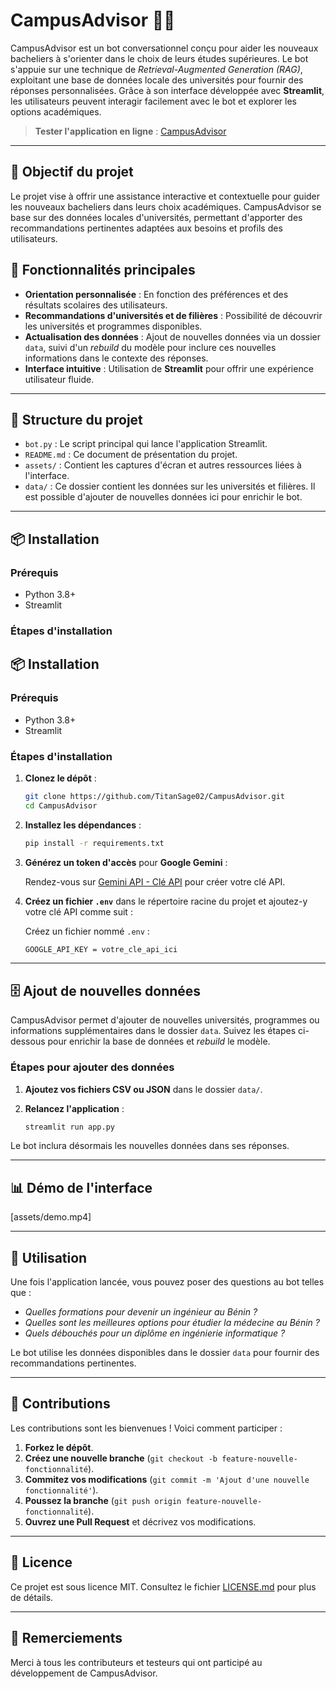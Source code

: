 # CampusAdvisor 🏫💬

CampusAdvisor est un bot conversationnel conçu pour aider les nouveaux bacheliers à s'orienter dans le choix de leurs études supérieures. Le bot s'appuie sur une technique de *Retrieval-Augmented Generation (RAG)*, exploitant une base de données locale des universités pour fournir des réponses personnalisées. Grâce à son interface développée avec **Streamlit**, les utilisateurs peuvent interagir facilement avec le bot et explorer les options académiques.


> **Tester l'application en ligne** : [CampusAdvisor](https://https://campusadvisor.streamlit.app/)

---

## 🎯 Objectif du projet

Le projet vise à offrir une assistance interactive et contextuelle pour guider les nouveaux bacheliers dans leurs choix académiques. CampusAdvisor se base sur des données locales d'universités, permettant d'apporter des recommandations pertinentes adaptées aux besoins et profils des utilisateurs.

## 🚀 Fonctionnalités principales

- **Orientation personnalisée** : En fonction des préférences et des résultats scolaires des utilisateurs.
- **Recommandations d'universités et de filières** : Possibilité de découvrir les universités et programmes disponibles.
- **Actualisation des données** : Ajout de nouvelles données via un dossier `data`, suivi d'un *rebuild* du modèle pour inclure ces nouvelles informations dans le contexte des réponses.
- **Interface intuitive** : Utilisation de **Streamlit** pour offrir une expérience utilisateur fluide.

---

## 📂 Structure du projet

- `bot.py` : Le script principal qui lance l'application Streamlit.
- `README.md` : Ce document de présentation du projet.
- `assets/` : Contient les captures d'écran et autres ressources liées à l'interface.
- `data/` : Ce dossier contient les données sur les universités et filières. Il est possible d'ajouter de nouvelles données ici pour enrichir le bot.

---

## 📦 Installation

### Prérequis

- Python 3.8+
- Streamlit

### Étapes d'installation

## 📦 Installation

### Prérequis

- Python 3.8+
- Streamlit

### Étapes d'installation

1. **Clonez le dépôt** :
    ```bash
    git clone https://github.com/TitanSage02/CampusAdvisor.git
    cd CampusAdvisor
    ```

2. **Installez les dépendances** :
    ```bash
    pip install -r requirements.txt
    ```

3. **Générez un token d'accès** pour **Google Gemini** :
   
   Rendez-vous sur [Gemini API - Clé API](https://ai.google.dev/gemini-api/docs/api-key) pour créer votre clé API.

4. **Créez un fichier `.env`** dans le répertoire racine du projet et ajoutez-y votre clé API comme suit :
   
   Créez un fichier nommé `.env` :
   ```bash
   GOOGLE_API_KEY = votre_cle_api_ici
   ```
---

## 🗄️ Ajout de nouvelles données

CampusAdvisor permet d'ajouter de nouvelles universités, programmes ou informations supplémentaires dans le dossier `data`. Suivez les étapes ci-dessous pour enrichir la base de données et *rebuild* le modèle.

### Étapes pour ajouter des données

1. **Ajoutez vos fichiers CSV ou JSON** dans le dossier `data/`.

2. **Relancez l'application** :
    ```bash
    streamlit run app.py
    ```

Le bot inclura désormais les nouvelles données dans ses réponses.

---

## 📊 Démo de l'interface

[assets/demo.mp4]

---

## 🤖 Utilisation

Une fois l'application lancée, vous pouvez poser des questions au bot telles que :

- *Quelles formations pour devenir un ingénieur au Bénin ?*
- *Quelles sont les meilleures options pour étudier la médecine au Bénin ?*
- *Quels débouchés pour un diplôme en ingénierie informatique ?*

Le bot utilise les données disponibles dans le dossier `data` pour fournir des recommandations pertinentes.

---

## 👥 Contributions

Les contributions sont les bienvenues ! Voici comment participer :

1. **Forkez le dépôt**.
2. **Créez une nouvelle branche** (`git checkout -b feature-nouvelle-fonctionnalité`).
3. **Commitez vos modifications** (`git commit -m 'Ajout d'une nouvelle fonctionnalité'`).
4. **Poussez la branche** (`git push origin feature-nouvelle-fonctionnalité`).
5. **Ouvrez une Pull Request** et décrivez vos modifications.

---

## 📄 Licence

Ce projet est sous licence MIT. Consultez le fichier [LICENSE.md](LICENSE.md) pour plus de détails.

---

## 🙌 Remerciements

Merci à tous les contributeurs et testeurs qui ont participé au développement de CampusAdvisor.
